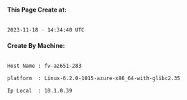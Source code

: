 
   
#### This Page Create at:

```bash

2023-11-18 - 14:34:40 UTC

```

#### Create By Machine:

```bash

Host Name : fv-az651-283

platform  : Linux-6.2.0-1015-azure-x86_64-with-glibc2.35

Ip Local  : 10.1.0.39

```

